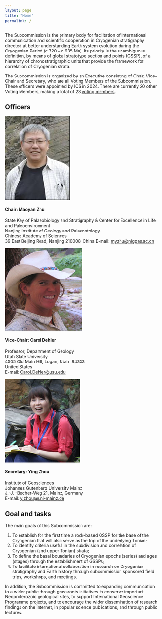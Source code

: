 ```yaml
---
layout: page
title: "Home"
permalink: /
---
```


The Subcommission is the primary body for facilitation of international communication and scientific cooperation in Cryogenian stratigraphy directed at better understanding Earth system evolution during the Cryogenian Period (c.720 – c.635 Ma). Its priority is the unambiguous definition, by means of global stratotype section and points (GSSP), of a hierarchy of chronostratigraphic units that provide the framework for correlation of Cryogenian strata.

The Subcommission is organized by an Executive consisting of Chair, Vice-Chair and Secretary, who are all Voting Members of the Subcommission. These officers were appointed by ICS in 2024. There are currently 20 other Voting Members, making a total of 23 [voting members](/members).

## Officers
<div class="person">
    <img src="images/person-zhu.jpg" alt="" />
    <h4>Chair: Maoyan Zhu</h4>
    <p>
        State Key of Palaeobiology and Stratigraphy & Center for Excellence in Life and Paleoenvironment<br />
        Nanjing Institute of Geology and Palaeontology<br />
        Chinese Academy of Sciences<br />
        39 East Beijing Road, Nanjing 210008, China
        E-mail: <a href="mailto:myzhu@nigpas.ac.cn">myzhu@nigpas.ac.cn</a>  
    </p>
</div>

<div class="person">
    <img src="images/person-dehler.jpg" alt="" />
    <h4>Vice-Chair: Carol Dehler</h4>
    <p>
        Professor, Department of Geology<br />
        Utah State University<br />
        4505 Old Main Hill, Logan, Utah  84333<br />
        United States<br />
        E-mail: <a href="mailto:Carol.Dehler@usu.edu">Carol.Dehler@usu.edu</a>  
    </p>
</div>

<div class="person">
    <img src="images/person-zhou2.jpg" alt="" />
    <h4>Secretary: Ying Zhou</h4>
    <p>
        Institute of Geosciences<br />
        Johannes Gutenberg University Mainz <br />
       J.-J. -Becher-Weg 21, Mainz, Germany<br />
        E-mail: <a href="mailto:y.zhou@uni-mainz.de">y.zhou@uni-mainz.de</a>  
    </p>
</div>
<div style="clear:both;"></div>

## Goal and tasks
The main goals of this Subcommission are:
 
1. To establish for the first time a rock-based GSSP for the base of the Cryogenian that will also serve as the top of the underlying Tonian;  
1. To identify criteria useful in the subdivision and correlation of Cryogenian (and upper Tonian) strata;  
1. To define the basal boundaries of Cryogenian epochs (series) and ages (stages) through the establishment of GSSPs;  
1. To facilitate international collaboration in research on Cryogenian stratigraphy and Earth history through subcommission sponsored field trips, workshops, and meetings.  
 
In addition, the Subcommission is committed to expanding communication to a wider public through grassroots initiatives to conserve important Neoproterozoic geological sites, to support International Geoscience Programme projects, and to encourage the wider dissemination of research findings on the internet, in popular science publications, and through public lectures.
